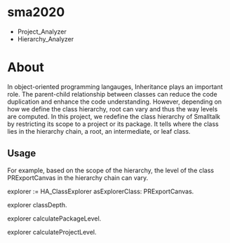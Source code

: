 # sma2020

- Project_Analyzer
- Hierarchy_Analyzer

# About
In object-oriented programming langauges, Inheritance plays an important role. The parent-child relationship between classes can reduce the code duplication and enhance the code understanding. However, depending on how we define the class hierarchy, root can vary and thus the way levels are computed.
In this project, we redefine the class hierarchy of Smalltalk by restricting its scope to a project or its package.
It tells where the class lies in the hierarchy chain, a root, an intermediate, or leaf class.

## Usage
For example, based on the scope of the hierarchy, the level of the class PRExportCanvas in the hierarchy chain can vary.

explorer := HA_ClassExplorer asExplorerClass: PRExportCanvas.

explorer classDepth.

explorer calculatePackageLevel.

explorer calculateProjectLevel.
